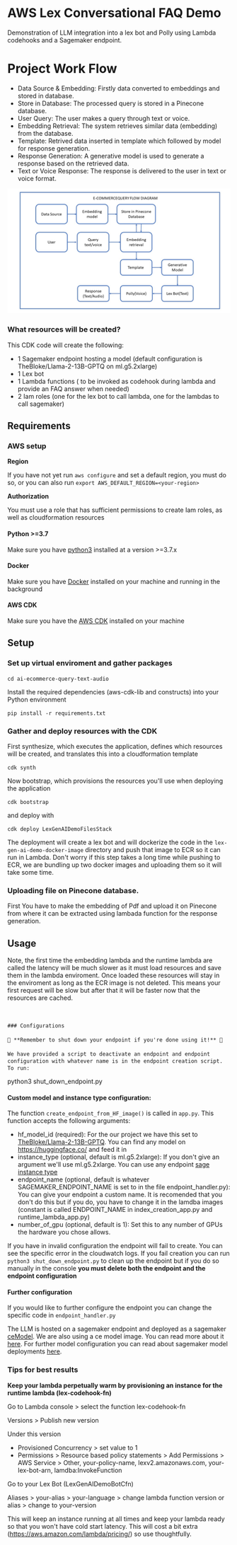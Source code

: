 # AWS Lex Conversational FAQ Demo

Demonstration of LLM integration into a lex bot and Polly using Lambda codehooks and a Sagemaker endpoint.
# Project Work Flow 
- Data Source & Embedding: Firstly data converted to embeddings and stored in database.
- Store in Database: The processed query is stored in a Pinecone database.
- User Query: The user makes a query through text or voice.
- Embedding Retrieval: The system retrieves similar data (embedding) from the database.
- Template: Retrived data inserted in template which followed by model for response generation. 
- Response Generation: A generative model is used to generate a response based on the retrieved data.
- Text or Voice Response: The response is delivered to the user in text or voice format.

![Diagram](flow_Diagram_E-commerceQuery.jpg)

### What resources will be created?
This CDK code will create the following:
   - 1 Sagemaker endpoint hosting a model (default configuration is TheBloke/Llama-2-13B-GPTQ on ml.g5.2xlarge)
   - 1 Lex bot
   - 1 Lambda functions ( to be invoked as codehook during lambda and provide an FAQ answer when needed)
   - 2 Iam roles (one for the lex bot to call lambda, one for the lambdas to call sagemaker)

## Requirements

### AWS setup
**Region**

If you have not yet run `aws configure` and set a default region, you must do so, or you can also run `export AWS_DEFAULT_REGION=<your-region>` 

**Authorization**

You must use a role that has sufficient permissions to create Iam roles, as well as cloudformation resources

#### Python >=3.7
Make sure you have [python3](https://www.python.org/downloads/) installed at a version >=3.7.x

#### Docker
Make sure you have [Docker](https://www.docker.com/products/docker-desktop/) installed on your machine and running in the background 

#### AWS CDK
Make sure you have the [AWS CDK](https://docs.aws.amazon.com/cdk/v2/guide/getting_started.html#getting_started_install) installed on your machine


## Setup

### Set up virtual enviroment and gather packages

```
cd ai-ecommerce-query-text-audio
```

Install the required dependencies (aws-cdk-lib and constructs) into your Python environment 
```
pip install -r requirements.txt
```

### Gather and deploy resources with the CDK

First synthesize, which executes the application, defines which resources will be created, and translates this into a cloudformation template
```
cdk synth
```
Now bootstrap, which provisions the resources you'll use when deploying the application
```
cdk bootstrap
```
and deploy with
```
cdk deploy LexGenAIDemoFilesStack
```

The deployment will create a lex bot  and will dockerize the code in the  `lex-gen-ai-demo-docker-image` directory and push that image to ECR so it can run in Lambda. Don't worry if this step takes a long time while pushing to ECR, we are bundling up two docker images and uploading them so it will take some time.
### Uploading file on Pinecone database. 
First You have to make the embedding of Pdf and upload it on Pinecone from where it can be extracted using lambada function for the response generation.
## Usage
Note, the first time the embedding lambda and the runtime lambda are called the latency will be much slower as it must load resources and save them in the lambda enviroment. Once loaded these resources will stay in the enviroment as long as the ECR image is not deleted. This means your first request will be slow but after that it will be faster now that the resources are cached.



```


### Configurations

🚨 **Remember to shut down your endpoint if you're done using it!** 🚨

We have provided a script to deactivate an endpoint and endpoint configuration with whatever name is in the endpoint creation script. To run:
```
python3 shut_down_endpoint.py


#### Custom model and instance type configuration:

The function `create_endpoint_from_HF_image()` is called in `app.py`. This function accepts the following arguments:
 - hf_model_id (required): For the our project we have this set to [TheBloke/Llama-2-13B-GPTQ](https://huggingface.co/TheBloke/Llama-2-13B-GPTQ). You can find any model on https://huggingface.co/ and feed it in
 - instance_type (optional, default is ml.g5.2xlarge): If you don't give an argument we'll use ml.g5.2xlarge. You can use any endpoint [sage instance type](https://aws.amazon.com/sagemaker/pricing/)
 - endpoint_name (optional, default is whatever SAGEMAKER_ENDPOINT_NAME is set to in the file endpoint_handler.py): You can give your endpoint a custom name. It is recomended that you don't do this but if you do, you have to change it in the lamdba images (constant is called ENDPOINT_NAME in index_creation_app.py and runtime_lambda_app.py)
 - number_of_gpu (optional, default is 1): Set this to any number of GPUs the hardware you chose allows. 

 If you have in invalid configuration the endpoint will fail to create. You can see the specific error in the cloudwatch logs. If you fail creation you can run `python3 shut_down_endpoint.py` to clean up the endpoint but if you do so manually in the console **you must delete both the endpoint and the endpoint configuration**

#### Further configuration
If you would like to further configure the endpoint you can change the specific code in `endpoint_handler.py`

The LLM is hosted on a sagemaker endpoint and deployed as a sagemaker [ceModel](https://sagemaker.readthedocs.io/en/stable/frameworks/ce/sagemaker.ce.html). We are also using a ce model image. You can read more about it [here](https://aws.amazon.com/blogs/machine-learning/announcing-the-launch-of-new-hugging-face-llm-inference-containers-on-amazon-sagemaker/). For further model configuration you can read about sagemaker model deployments [here](https://docs.aws.amazon.com/sagemaker/latest/dg/realtime-endpoints-deployment.html).



### Tips for best results

**Keep your lambda perpetually warm by provisioning an instance for the runtime lambda (lex-codehook-fn)**

Go to Lambda console > select the function lex-codehook-fn

Versions > Publish new version

Under this version 
   - Provisioned Concurrency > set value to 1
   - Permissions > Resource based policy statements > Add Permissions > AWS Service > Other, your-policy-name, lexv2.amazonaws.com, your-lex-bot-arn, lamdba:InvokeFunction

Go to your Lex Bot (LexGenAIDemoBotCfn)

Aliases > your-alias > your-language > change lambda function version or alias > change to your-version

This will keep an instance running at all times and keep your lambda ready so that you won't have cold start latency. This will cost a bit extra (https://aws.amazon.com/lambda/pricing/) so use thoughtfully. 
